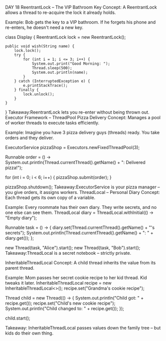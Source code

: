 DAY 18 
 ReentrantLock – The VIP Bathroom Key
Concept: A ReentrantLock allows a thread to re-acquire the lock it already holds.

Example:
Bob gets the key to a VIP bathroom. If he forgets his phone and re-enters, he doesn't need a new key.

class Display {
    ReentrantLock lock = new ReentrantLock();

    public void wish(String name) {
        lock.lock();
        try {
            for (int i = 1; i <= 3; i++) {
                System.out.print("Good Morning: ");
                Thread.sleep(500);
                System.out.println(name);
            }
        } catch (InterruptedException e) {
            e.printStackTrace();
        } finally {
            lock.unlock();
        }
    }
}
Takeaway:ReentrantLock lets you re-enter without being thrown out.
 Executor Framework – ThreadPool Pizza Delivery
Concept: Manages a pool of worker threads to execute tasks efficiently.

Example:
Imagine you have 3 pizza delivery guys (threads) ready. You take orders and they deliver.

ExecutorService pizzaShop = Executors.newFixedThreadPool(3);

Runnable order = () -> System.out.println(Thread.currentThread().getName() + ": Delivered pizza!");

for (int i = 0; i < 6; i++) {
    pizzaShop.submit(order);
}

pizzaShop.shutdown();
Takeaway:ExecutorService is your pizza manager – you give orders, it assigns workers.
 ThreadLocal – Personal Diary
Concept: Each thread gets its own copy of a variable.

Example:
Every roommate has their own diary. They write secrets, and no one else can see them.
ThreadLocal<String> diary = ThreadLocal.withInitial(() -> "Empty diary");

Runnable task = () -> {
    diary.set(Thread.currentThread().getName() + "'s secrets");
    System.out.println(Thread.currentThread().getName() + ": " + diary.get());
};

new Thread(task, "Alice").start();
new Thread(task, "Bob").start();
Takeaway:ThreadLocal is a secret notebook – strictly private.

InheritableThreadLocal
Concept: A child thread inherits the value from its parent thread.

Example:
Mom passes her secret cookie recipe to her kid thread. Kid tweaks it later.
InheritableThreadLocal<String> recipe = new InheritableThreadLocal<>();
recipe.set("Grandma's cookie recipe");

Thread child = new Thread(() -> {
    System.out.println("Child got: " + recipe.get());
    recipe.set("Child's new cookie recipe");
    System.out.println("Child changed to: " + recipe.get());
});

child.start();

Takeaway: InheritableThreadLocal passes values down the family tree – but kids do their own thing.

